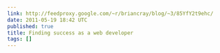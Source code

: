 ```yaml
---
link: http://feedproxy.google.com/~r/briancray/blog/~3/85YfY2t9ehc/
date: 2011-05-19 18:42 UTC
published: true
title: Finding success as a web developer
tags: []
---
```



